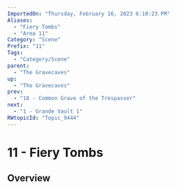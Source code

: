 ```yaml
---
ImportedOn: "Thursday, February 16, 2023 6:10:23 PM"
Aliases:
  - "Fiery Tombs"
  - "Area 11"
Category: "Scene"
Prefix: "11"
Tags:
  - "Category/Scene"
parent:
  - "The Gravecaves"
up:
  - "The Gravecaves"
prev:
  - "18 - Common Grave of the Trespasser"
next:
  - "1 - Grande Vault 1"
RWtopicId: "Topic_9444"
---
```

# 11 - Fiery Tombs
## Overview
